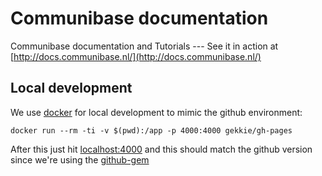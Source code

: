 # Communibase documentation

Communibase documentation and Tutorials --- See it in action at [http://docs.communibase.nl/](http://docs.communibase.nl/)

## Local development

We use [docker](https://docker.io) for local development to mimic the github environment:

``` docker run --rm -ti -v $(pwd):/app -p 4000:4000 gekkie/gh-pages ```

After this just hit [localhost:4000](http://127.0.0.1.xip.io:4000) and this should match the github version 
since we're using the [github-gem](https://github.com/github/pages-gem)